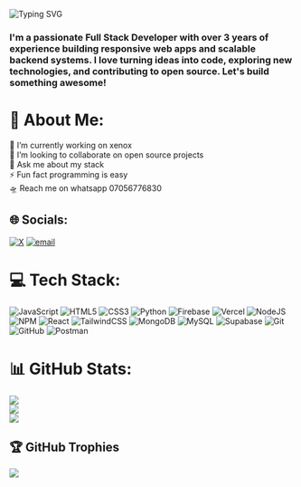 <p align="left">
  <img src="https://readme-typing-svg.demolab.com?font=Fira+Code&size=24&pause=1000&color=36BCF7&center=true&vCenter=true&width=435&lines=Hello+world🛰🌍,+I'm+Ethan" alt="Typing SVG" />
</p>


<h3 align="left">I'm a passionate Full Stack Developer with over 3 years of experience building responsive web apps and scalable backend systems. I love turning ideas into code, exploring new technologies, and contributing to open source. Let's build something awesome!</h3>


# 💫 About Me:
🔭 I’m currently working on xenox<br>👯 I’m looking to collaborate on open source projects<br>💬 Ask me about my stack<br>⚡ Fun fact programming is easy<br>🛸 Reach me on whatsapp  07056776830


## 🌐 Socials:
[![X](https://img.shields.io/badge/X-black.svg?logo=X&logoColor=white)](https://x.com/_ethanCodes) [![email](https://img.shields.io/badge/Email-D14836?logo=gmail&logoColor=white)](mailto:skidev101@gmail.com) 

# 💻 Tech Stack:
![JavaScript](https://img.shields.io/badge/javascript-%23323330.svg?style=for-the-badge&logo=javascript&logoColor=%23F7DF1E) ![HTML5](https://img.shields.io/badge/html5-%23E34F26.svg?style=for-the-badge&logo=html5&logoColor=white) ![CSS3](https://img.shields.io/badge/css3-%231572B6.svg?style=for-the-badge&logo=css3&logoColor=white) ![Python](https://img.shields.io/badge/python-3670A0?style=for-the-badge&logo=python&logoColor=ffdd54) ![Firebase](https://img.shields.io/badge/firebase-%23039BE5.svg?style=for-the-badge&logo=firebase) ![Vercel](https://img.shields.io/badge/vercel-%23000000.svg?style=for-the-badge&logo=vercel&logoColor=white) ![NodeJS](https://img.shields.io/badge/node.js-6DA55F?style=for-the-badge&logo=node.js&logoColor=white) ![NPM](https://img.shields.io/badge/NPM-%23CB3837.svg?style=for-the-badge&logo=npm&logoColor=white) ![React](https://img.shields.io/badge/react-%2320232a.svg?style=for-the-badge&logo=react&logoColor=%2361DAFB) ![TailwindCSS](https://img.shields.io/badge/tailwindcss-%2338B2AC.svg?style=for-the-badge&logo=tailwind-css&logoColor=white) ![MongoDB](https://img.shields.io/badge/MongoDB-%234ea94b.svg?style=for-the-badge&logo=mongodb&logoColor=white) ![MySQL](https://img.shields.io/badge/mysql-4479A1.svg?style=for-the-badge&logo=mysql&logoColor=white) ![Supabase](https://img.shields.io/badge/Supabase-3ECF8E?style=for-the-badge&logo=supabase&logoColor=white) ![Git](https://img.shields.io/badge/git-%23F05033.svg?style=for-the-badge&logo=git&logoColor=white) ![GitHub](https://img.shields.io/badge/github-%23121011.svg?style=for-the-badge&logo=github&logoColor=white) ![Postman](https://img.shields.io/badge/Postman-FF6C37?style=for-the-badge&logo=postman&logoColor=white)
# 📊 GitHub Stats:
![](https://github-readme-stats.vercel.app/api?username=skidev101&theme=github_dark&hide_border=false&include_all_commits=true&count_private=true)<br/>
![](https://nirzak-streak-stats.vercel.app/?user=skidev101&theme=github_dark&hide_border=false)<br/>
![](https://github-readme-stats.vercel.app/api/top-langs/?username=skidev101&theme=github_dark&hide_border=false&include_all_commits=true&count_private=true&layout=compact)

## 🏆 GitHub Trophies
![](https://github-profile-trophy.vercel.app/?username=skidev101&theme=shadow_red&no-frame=false&no-bg=true&margin-w=4)


